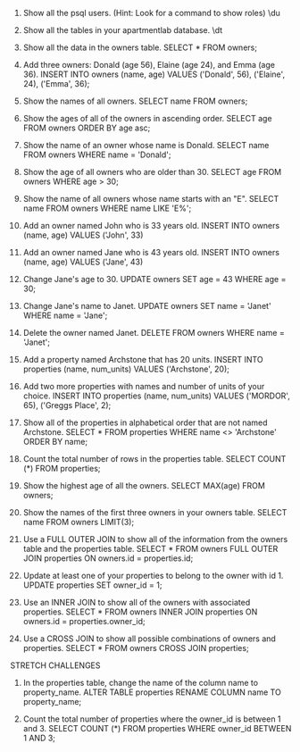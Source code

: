 1. Show all the psql users. (Hint: Look for a command to show roles)
	\du

2. Show all the tables in your apartmentlab database.
	\dt

3. Show all the data in the owners table.
	SELECT * FROM owners;

4. Add three owners: Donald (age 56), Elaine (age 24), and Emma (age 36).
	INSERT INTO owners
	(name, age)
	VALUES
	('Donald', 56),
	('Elaine', 24),
	('Emma', 36);

5. Show the names of all owners.
	SELECT name FROM owners;

6. Show the ages of all of the owners in ascending order.
	SELECT age FROM owners 
	ORDER BY age asc;

7. Show the name of an owner whose name is Donald.
	SELECT name FROM owners 
	WHERE name = 'Donald';

8. Show the age of all owners who are older than 30.
	SELECT age FROM owners 
	WHERE age > 30;

9. Show the name of all owners whose name starts with an "E".
	SELECT name FROM owners 
	WHERE name LIKE 'E%';

10. Add an owner named John who is 33 years old.
	INSERT INTO owners 
	(name, age)
	VALUES
	('John', 33)

11. Add an owner named Jane who is 43 years old.
INSERT INTO owners 
	(name, age)
	VALUES
	('Jane', 43)

12. Change Jane's age to 30.
	UPDATE owners
	SET age = 43
	WHERE age = 30;

13. Change Jane's name to Janet.
	UPDATE owners
	SET name = 'Janet'
	WHERE name = 'Jane';

14. Delete the owner named Janet.
	DELETE FROM owners
	WHERE name = 'Janet';

15. Add a property named Archstone that has 20 units.
	INSERT INTO properties
	(name, num_units) 
	VALUES 
	('Archstone', 20);

16. Add two more properties with names and number of units of your choice.
	INSERT INTO properties 
	(name, num_units)
	VALUES 
	('MORDOR', 65), 
	('Greggs Place', 2);

17. Show all of the properties in alphabetical order that are not named Archstone.
	SELECT * FROM properties 
	WHERE name <> 'Archstone' 
	ORDER BY name;

18. Count the total number of rows in the properties table.
	SELECT COUNT (*) FROM properties;

19. Show the highest age of all the owners.
	SELECT MAX(age) FROM owners;

20. Show the names of the first three owners in your owners table.
	SELECT name FROM owners LIMIT(3);

21. Use a FULL OUTER JOIN to show all of the information from the owners table and the properties table.
	SELECT * FROM owners 
	FULL OUTER JOIN properties
	ON owners.id = properties.id;

22. Update at least one of your properties to belong to the owner with id 1.
	UPDATE properties 
	SET owner_id = 1;

23. Use an INNER JOIN to show all of the owners with associated properties.
	SELECT * FROM owners
	INNER JOIN properties
	ON owners.id = properties.owner_id;

24. Use a CROSS JOIN to show all possible combinations of owners and properties.
	SELECT * FROM owners
	CROSS JOIN properties;

STRETCH CHALLENGES

1. In the properties table, change the name of the column name to property_name.
	ALTER TABLE properties RENAME COLUMN name TO property_name;

2. Count the total number of properties where the owner_id is between 1 and 3.
	SELECT COUNT (*) FROM properties 
	WHERE owner_id BETWEEN 1 AND 3;